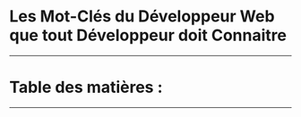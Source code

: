 # **Les Mot-Clés du Développeur Web que tout Développeur doit Connaitre**
---

# **Table des matières :**
---